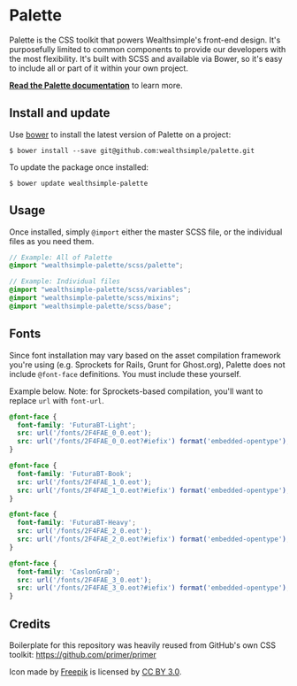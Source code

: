 # Palette

Palette is the CSS toolkit that powers Wealthsimple's front-end design. It's purposefully limited to common components to provide our developers with the most flexibility. It's built with SCSS and available via Bower, so it's easy to include all or part of it within your own project.

[**Read the Palette documentation**](http://palette.wealthsimple.com/) to learn more.

## Install and update

Use [bower](http://bower.io/) to install the latest version of Palette on a project:

```
$ bower install --save git@github.com:wealthsimple/palette.git
```

To update the package once installed:

```
$ bower update wealthsimple-palette
```

## Usage

Once installed, simply `@import` either the master SCSS file, or the individual files as you need them.

```scss
// Example: All of Palette
@import "wealthsimple-palette/scss/palette";

// Example: Individual files
@import "wealthsimple-palette/scss/variables";
@import "wealthsimple-palette/scss/mixins";
@import "wealthsimple-palette/scss/base";
```

## Fonts

Since font installation may vary based on the asset compilation framework you're using (e.g. Sprockets for Rails, Grunt for Ghost.org), Palette does not include `@font-face` definitions. You must include these yourself.

Example below. Note: for Sprockets-based compilation, you'll want to replace `url` with `font-url`.

```scss
@font-face {
  font-family: 'FuturaBT-Light';
  src: url('/fonts/2F4FAE_0_0.eot');
  src: url('/fonts/2F4FAE_0_0.eot?#iefix') format('embedded-opentype'),url('/fonts/2F4FAE_0_0.woff2') format('woff2'),url('/fonts/2F4FAE_0_0.woff') format('woff'),url('/fonts/2F4FAE_0_0.ttf') format('truetype');
}

@font-face {
  font-family: 'FuturaBT-Book';
  src: url('/fonts/2F4FAE_1_0.eot');
  src: url('/fonts/2F4FAE_1_0.eot?#iefix') format('embedded-opentype'),url('/fonts/2F4FAE_1_0.woff2') format('woff2'),url('/fonts/2F4FAE_1_0.woff') format('woff'),url('/fonts/2F4FAE_1_0.ttf') format('truetype');
}

@font-face {
  font-family: 'FuturaBT-Heavy';
  src: url('/fonts/2F4FAE_2_0.eot');
  src: url('/fonts/2F4FAE_2_0.eot?#iefix') format('embedded-opentype'),url('/fonts/2F4FAE_2_0.woff2') format('woff2'),url('/fonts/2F4FAE_2_0.woff') format('woff'),url('/fonts/2F4FAE_2_0.ttf') format('truetype');
}

@font-face {
  font-family: 'CaslonGraD';
  src: url('/fonts/2F4FAE_3_0.eot');
  src: url('/fonts/2F4FAE_3_0.eot?#iefix') format('embedded-opentype'),url('/fonts/2F4FAE_3_0.woff2') format('woff2'),url('/fonts/2F4FAE_3_0.woff') format('woff'),url('/fonts/2F4FAE_3_0.ttf') format('truetype');
}
```

## Credits

Boilerplate for this repository was heavily reused from GitHub's own CSS toolkit: https://github.com/primer/primer

Icon made by <a href="http://www.freepik.com">Freepik</a> is licensed by <a href="http://creativecommons.org/licenses/by/3.0/" title="Creative Commons BY 3.0">CC BY 3.0</a>.
